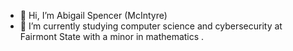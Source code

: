 - 👋 Hi, I’m Abigail Spencer (McIntyre)
- 🌱 I’m currently studying computer science and cybersecurity at Fairmont State with a minor in mathematics
.

<!---
AbigailMcIntyre1/AbigailMcIntyre1 is a ✨ special ✨ repository because its `README.md` (this file) appears on your GitHub profile.
You can click the Preview link to take a look at your changes.
--->
